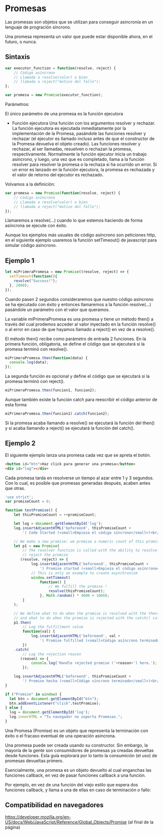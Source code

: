 Promesas
========

Las promesas son objetos que se utilizan para conseguir asincronía en un lenguaje de progración síncrono. 

Una promesa representa un valor que puede estar disponible ahora, en el futuro, o nunca.


Sintaxis
--------

```javascript
var executor_function = function(resolve, reject) { 
    // Código asíncrono
    // Llamada a resolve(valor) o bien
    // llamada a reject("motivo del fallo");
};

var promesa = new Promise(executor_function);
```



Parámetros: 

El único parámetro de una promesa es la función ejecutora

- Función ejecutora
Una función con los argumentos resolver y rechazar. La función ejecutora es ejecutada inmediatamente por la implementación de la Promesa, pasándole las funciones resolver y rechazar (el ejecutor es llamado incluso antes de que el constructor de la Promesa devuelva el objeto creado). Las funciones resolver y rechazar, al ser llamadas, resuelven o rechazan la promesa, respectivamente. Normalmente la función ejecutor inicia un trabajo asíncrono, y luego, una vez que es completado, llama a la función resolver para resolver la promesa o la rechaza si ha ocurrido un error.
Si un error es lanzado en la función ejecutora, la promesa es rechazada y el valor de retorno del ejecutor es rechazado.

Volvamos a la definición: 

```javascript
var promesa = new Promise(function(resolve, reject) { 
    // Código asíncrono
    // Llamada a resolve(valor) o bien
    // llamada a reject("motivo del fallo");
});
```

Llamaremos a resolve(...) cuando lo que estemos haciendo de forma asíncrona se ejecute con éxito.

Aunque los ejemplos más usuales de código asíncrono son peticiones http, en el siguiente ejemplo usaremos la función setTimeout() de javascript para simular código asíncrono.

Ejemplo 1
---------

```javascript
let miPrimeraPromesa = new Promise((resolve, reject) => {
  setTimeout(function(){
    resolve("Success!"); 
  }, 2000);
});
```

Cuando pasen 2 segundos consideraremos que nuestro código asíncrono se ha ejecutado con éxito y entonces llamaremos a la función resolve(...) pasándole un parámetro con el valor que queramos.

La variable miPrimeraPromesa es una promesa y tiene un método then() a través del cual prodemos acceder al valor inyectado en la función resolve() o al error en caso de que hayamos llamado a reject() en vez de a resolve().

El método then() recibe como parámetro de entrada 2 funciones. En la primera función, obligatoria, se define el código que se ejecutará si la promesa terminó con resolve().

```javascript
miPrimeraPromesa.then(function(data) {
  console.log(data);
});
```

La segunda función es opcional y define el código que se ejecutará si la promesa terminó con reject().

```javascript
miPrimeraPromesa.then(funcion1, funcion2);
```

Aunque también existe la función catch para reescribir el código anterior de esta forma

```javascript
miPrimeraPromesa.then(funcion1).catch(funcion2);
```

Si la promesa acaba llamando a resolve() se ejecutará la función del then() y si acaba llamando a reject() se ejecutará la función del catch().


Ejemplo 2
---------

El siguiente ejemplo lanza una promesa cada vez que se apreta el botón.

```html
<button id="btn">Haz click para generar una promesa</button>
<div id="log"></div>
```

Cada promesa tarda en resolverse un tiempo al azar entre 1 y 3 segundos. Con lo cual, es posible que promesas generadas después, acaben antes que otras.


```javascript
'use strict';
var promiseCount = 0;

function testPromise() {
    let thisPromiseCount = ++promiseCount;

    let log = document.getElementById('log');
    log.insertAdjacentHTML('beforeend', thisPromiseCount +
        ') Code Started (<small>Empieza el código síncrono</small>)<br/>');

    // We make a new promise: we promise a numeric count of this promise, starting from 1 (after waiting 3s)
    let p1 = new Promise(
        // The resolver function is called with the ability to resolve or
        // reject the promise
       (resolve, reject) => {
            log.insertAdjacentHTML('beforeend', thisPromiseCount +
                ') Promise started (<small>Empieza el código asíncrono</small>)<br/>');
            // This is only an example to create asynchronism
            window.setTimeout(
                function() {
                    // We fulfill the promise !
                    resolve(thisPromiseCount);
                }, Math.random() * 4000 + 1000);
        }
    );

    // We define what to do when the promise is resolved with the then() call,
    // and what to do when the promise is rejected with the catch() call
    p1.then(
        // Log the fulfillment value
        function(val) {
            log.insertAdjacentHTML('beforeend', val +
                ') Promise fulfilled (<small>Código asíncrono terminado</small>)<br/>');
        })
    .catch(
        // Log the rejection reason
       (reason) => {
            console.log('Handle rejected promise ('+reason+') here.');
        });

    log.insertAdjacentHTML('beforeend', thisPromiseCount +
        ') Promise hecha (<small>Código síncrono terminado</small>)<br/>');
}

if ("Promise" in window) {
  let btn = document.getElementById("btn");
  btn.addEventListener("click",testPromise);
} else {
  log = document.getElementById('log');
  log.innerHTML = "Tu navegador no soporta Promesas.";
}
```





Una Promesa (Promise) es un objeto que representa la terminación con éxito o el fracaso eventual de una operación asíncrona. 

Una promesa puede ser creada usando su constructor. Sin embargo, la mayoría de la gente son consumidores de promesas ya creadas devueltas desde funciones. Esta guía explorará por lo tanto la consumición (el uso) de promesas devueltas primero.

Esencialmente, una promesa es un objeto devuelto al cual enganchas las funciones callback, en vez de pasar funciones callback a una función.

Por ejemplo, en vez de una función del viejo estilo que espera dos funciones callback, y llama a una de ellas en caso de terminación o fallo:











Compatibilidad en navegadores
-----------------------------

https://developer.mozilla.org/en-US/docs/Web/JavaScript/Reference/Global_Objects/Promise (al final de la página)